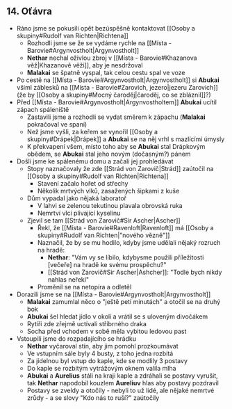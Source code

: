 ## 14. Oťávra
- Ráno jsme se pokusili opět bezúspěšně kontaktovat [[Osoby a skupiny#Rudolf van Richten|Richtena]]
	- Rozhodli jsme se že se vydáme rychle na [[Místa - Barovie#Argynvostholt|Argynvostholt]]
	- **Nethar** nechal oživlou zbroj v [[Místa - Barovie#Khazanova věž|Khazanově věži]], aby je nesdržoval
	- **Malakai** se špatně vyspal, tak celou cestu spal ve voze
- Po cestě na [[Místa - Barovie#Argynvostholt|Argynvostholt]] si **Abukai** všiml záblesků na [[Místa - Barovie#Zarovich, jezero|jezeru Zarovich]] (že by [[Osoby a skupiny#Mocný čaroděj|čaroděj, co se zbláznil]]?)
- Před [[Místa - Barovie#Argynvostholt|Argynvostholtem]] **Abukai** ucítil zápach spáleniště
	- Zastavili jsme a rozhodli se vydat směrem k zápachu (**Malakai** pokračoval ve spaní)
	- Než jsme vyšli, za keřem se vynořil [[Osoby a skupiny#Drápek|Drápek]] a **Abukai** se na něj vrhl s mazlícími úmysly
	- K překvapení všem, místo toho aby se **Abukai** stal Drápkovým obědem, se **Abukai** stal jeho novým (dočasným?) pánem
- Došli jsme ke spálenému domu a začali jej prohledávat
	- Stopy naznačovaly že zde [[Strád von Zarovič|Strád]] zaútočil na [[Osoby a skupiny#Rudolf van Richten|Richtena]]
		- Stavení začalo hořet od střechy
		- Několik mrtvých vlků, zasažených šipkami z kuše
	- Dům vypadal jako nějaká laboratoř
		- V lahvi se zelenou tekutinou plavala obrovská ruka
		- Nemrtví vlci plivající kyselinu
	- Zjevil se tam [[Strád von Zarovič#Sir Ascher|Ascher]]
		- Řekl, že [[Místa - Barovie#Ravenloft|Ravenloft]] má [[Osoby a skupiny#Rudolf van Richten|"nového vězně"]]
		- Naznačil, že by se mu hodilo, kdyby jsme udělali nějaký rozruch na hradě:
			- **Nethar**: "Vám vy se líbilo, kdybysme použili příležitosti \[večeře] na hradě ke svému prospěchu?"
			- [[Strád von Zarovič#Sir Ascher|Ashcher]]: "Todle bych nikdy nahlas neřekl"
		- Proměnil se na netopíra a odletěl
- Dorazili jsme se na [[Místa - Barovie#Argynvostholt|Argynvostholt]]
	- **Malakai** zamumlal něco o "ještě peti minutách" a otočil se na druhý bok
	- **Abukai** šel hledat jídlo v okolí a vrátil se s uloveným divočákem
	- Rytíři zde zřejmě uctívali stříbrného draka
	- Socha před vchodem v sobě měla vybitou ledovou past 
- Vstoupili jsme do rozpadajícího se hrádku
	- **Nethar** vyčaroval stín, aby jim pomohl prozkoumávat
	- Ve vstupním sále byly 4 busty, z toho jedna rozbitá
	- Za jídelnou byl vstup do kaple, kde se modlily 3 postavy
	- Do kaple se rozbitým vytrážovým oknem valila mlha
	- **Abukai** a **Aurelius** stáli na kraji kaple a zdráhali se postavy vyrušit, tak **Nethar** napodobil kouzlem **Aureliuv** hlas aby postavy pozdravil
	- Postavy se zveldy a otočily - nebyli to už lidé, ale nějaké nemrtvé zrůdy - a se slovy "Kdo nás to ruší?" zaútočily